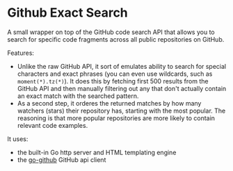 # Github Exact Search
A small wrapper on top of the GitHub code search API that allows you to search for specific code fragments across all 
public repositories on GitHub.

Features:
 * Unlike the raw GitHub API, it sort of emulates ability to search for special characters and exact phrases (you can even use wildcards, such as `moment(*).tz(*)`). 
 It does this by fetching first 500 results from the GitHub API and then manually filtering out any that don't actually contain 
 an exact match with the searched pattern.  
 * As a second step, it orderes the returned matches by how many watchers (stars) their repository has, starting with the most popular. 
 The reasoning is that more popular repositories are more likely to contain relevant code examples. 

It uses:

 * the built-in Go http server and HTML templating engine
 * the [go-github](https://github.com/google/go-github) GitHub api client 
